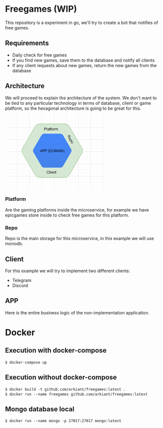 # Freegames (WIP)

This repository is a experiment in go, we'll try to create a bot that notifies of free games.

## Requirements

- Daily check for free games
- If you find new games, save them to the database and notify all clients
- If any client requests about new games, return the new games from the database

## Architecture

We will proceed to explain the architecture of the system. We don't want to be tied to any particular technology in terms of database, client or game platform, so the hexagonal architecture is going to be great for this.

![architecture](./docs/architecture.png)

### Platform

Are the gaming platforms inside the microservice, for example we have epicgames store inside to check free games for this platform.

### Repo

Repo is the main storage for this microservice, in this example we will use monodb.

## Client

For this example we will try to implement two different clients:

- Telegram
- Discord

## APP

Here is the entire business logic of the non-implementation application.

# Docker

## Execution with docker-compose

```
$ docker-compose up
```

## Execution without docker-compose

```
$ docker build -t github.com/arkiant/freegames:latest .
$ docker run --name freegames github.com/arkiant/freegames:latest
```

## Mongo database local

```
$ docker run --name mongo -p 27017:27017 mongo:latest
```
